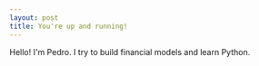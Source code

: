 ```yaml
---
layout: post
title: You're up and running!
---
```


Hello! I'm Pedro. I try to build financial models and learn Python. 

